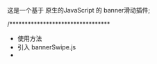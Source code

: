 这是一个基于 原生的JavaScript 的 banner滑动插件;

/*********************************
* 使用方法
* 引入 bannerSwipe.js 
* 